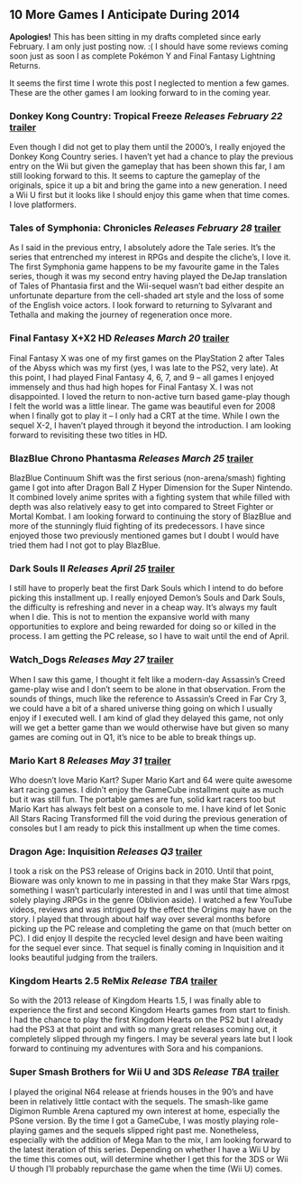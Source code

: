 ## 10 More Games I Anticipate During 2014

**Apologies!** This has been sitting in my drafts completed since early February. I am only just posting now. :( I should have some reviews coming soon just as soon I as complete Pokémon Y and Final Fantasy Lightning Returns.

It seems the first time I wrote this post I neglected to mention a few games. These are the other games I am looking forward to in the coming year.

### Donkey Kong Country: Tropical Freeze _Releases February 22_ [trailer](https://www.youtube.com/watch?v=HSxDAyit9ak)
Even though I did not get to play them until the 2000’s, I really enjoyed the Donkey Kong Country series. I haven’t yet had a chance to play the previous entry on the Wii but given the gameplay that has been shown this far, I am still looking forward to this. It seems to capture the gameplay of the originals, spice it up a bit and bring the game into a new generation. I need a Wii U first but it looks like I should enjoy this game when that time comes. I love platformers.

### Tales of Symphonia: Chronicles _Releases February 28_ [trailer](https://www.youtube.com/watch?v=74ZpRGd8cK0)
As I said in the previous entry, I absolutely adore the Tale series. It’s the series that entrenched my interest in RPGs and despite the cliche’s, I love it. The first Symphonia game happens to be my favourite game in the Tales series, though it was my second entry having played the DeJap translation of Tales of Phantasia first and the Wii-sequel wasn’t bad either despite an unfortunate departure from the cell-shaded art style and the loss of some of the English voice actors. I look forward to returning to Sylvarant and Tethalla and making the journey of regeneration once more.

### Final Fantasy X+X2 HD _Releases March 20_ [trailer](https://www.youtube.com/watch?v=end0IjrmZik)
Final Fantasy X was one of my first games on the PlayStation 2 after Tales of the Abyss which was my first (yes, I was late to the PS2, very late). At this point, I had played Final Fantasy 4, 6, 7, and 9 – all games I enjoyed immensely and thus had high hopes for Final Fantasy X. I was not disappointed. I loved the return to non-active turn based game-play though I felt the world was a little linear. The game was beautiful even for 2008 when I finally got to play it – I only had a CRT at the time. While I own the sequel X-2, I haven’t played through it beyond the introduction. I am looking forward to revisiting these two titles in HD.

### BlazBlue Chrono Phantasma _Releases March 25_ [trailer](https://www.youtube.com/watch?v=OeEJ_Hls5tY)
BlazBlue Continuum Shift was the first serious (non-arena/smash) fighting game I got into after Dragon Ball Z Hyper Dimension for the Super Nintendo. It combined lovely anime sprites with a fighting system that while filled with depth was also relatively easy to get into compared to Street Fighter or Mortal Kombat. I am looking forward to continuing the story of BlazBlue and more of the stunningly fluid fighting of its predecessors. I have since enjoyed those two previously mentioned games but I doubt I would have tried them had I not got to play BlazBlue.

### Dark Souls II _Releases April 25_ [trailer](https://www.youtube.com/watch?v=0SJqRpvebCY)
I still have to properly beat the first Dark Souls which I intend to do before picking this installment up. I really enjoyed Demon’s Souls and Dark Souls, the difficulty is refreshing and never in a cheap way. It’s always my fault when I die. This is not to mention the expansive world with many opportunities to explore and being rewarded for doing so or killed in the process. I am getting the PC release, so I have to wait until the end of April.

### Watch_Dogs _Releases May 27_ [trailer](https://www.youtube.com/watch?v=XGZ1fwKcEmc)
When I saw this game, I thought it felt like a modern-day Assassin’s Creed game-play wise and I don’t seem to be alone in that observation. From the sounds of things, much like the reference to Assassin’s Creed in Far Cry 3, we could have a bit of a shared universe thing going on which I usually enjoy if I executed well. I am kind of glad they delayed this game, not only will we get a better game than we would otherwise have but given so many games are coming out in Q1, it’s nice to be able to break things up.

### Mario Kart 8 _Releases May 31_ [trailer](https://www.youtube.com/watch?v=mU7tXqYplA8)
Who doesn’t love Mario Kart? Super Mario Kart and 64 were quite awesome kart racing games. I didn’t enjoy the GameCube installment quite as much but it was still fun. The portable games are fun, solid kart racers too but Mario Kart has always felt best on a console to me. I have kind of let Sonic All Stars Racing Transformed fill the void during the previous generation of consoles but I am ready to pick this installment up when the time comes.

### Dragon Age: Inquisition _Releases Q3_ [trailer](https://www.youtube.com/watch?v=fzuR1Fn_b48)
I took a risk on the PS3 release of Origins back in 2010. Until that point, Bioware was only known to me in passing in that they make Star Wars rpgs, something I wasn’t particularly interested in and I was until that time almost solely playing JRPGs in the genre (Oblivion aside). I watched a few YouTube videos, reviews and was intrigued by the effect the Origins may have on the story. I played that through about half way over several months before picking up the PC release and completing the game on that (much better on PC). I did enjoy II despite the recycled level design and have been waiting for the sequel ever since. That sequel is finally coming in Inquisition and it looks beautiful judging from the trailers.

### Kingdom Hearts 2.5 ReMix _Release TBA_ [trailer](https://www.youtube.com/watch?v=EgOTOpTAxMs)
So with the 2013 release of Kingdom Hearts 1.5, I was finally able to experience the first and second Kingdom Hearts games from start to finish. I had the chance to play the first Kingdom Hearts on the PS2 but I already had the PS3 at that point and with so many great releases coming out, it completely slipped through my fingers. I may be several years late but I look forward to continuing my adventures with Sora and his companions.

### Super Smash Brothers for Wii U and 3DS _Release TBA_ [trailer](https://www.youtube.com/watch?v=xvudMu-5kIU)
I played the original N64 release at friends houses in the 90’s and have been in relatively little contact with the sequels. The smash-like game Digimon Rumble Arena captured my own interest at home, especially the PSone version. By the time I got a GameCube, I was mostly playing role-playing games and the sequels slipped right past me. Nonetheless, especially with the addition of Mega Man to the mix, I am looking forward to the latest iteration of this series. Depending on whether I have a Wii U by the time this comes out, will determine whether I get this for the 3DS or Wii U though I’ll probably repurchase the game when the time (Wii U) comes.